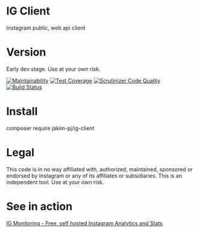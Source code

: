 # IG Client
Instagram public, web api client
# Version
Early dev stage. Use at your own risk.

[![Maintainability](https://api.codeclimate.com/v1/badges/faf3d015a11bb1e572d5/maintainability)](https://codeclimate.com/github/jakim/ig-client/maintainability)
[![Test Coverage](https://api.codeclimate.com/v1/badges/faf3d015a11bb1e572d5/test_coverage)](https://codeclimate.com/github/jakim/ig-client/test_coverage)
[![Scrutinizer Code Quality](https://scrutinizer-ci.com/g/jakim/ig-client/badges/quality-score.png?b=master)](https://scrutinizer-ci.com/g/jakim/ig-client/?branch=master)
[![Build Status](https://travis-ci.org/jakim/ig-client.svg?branch=master)](https://travis-ci.org/jakim/ig-client)

# Install
composer require jakim-pj/ig-client
# Legal
This code is in no way affiliated with, authorized, maintained, sponsored or endorsed by Instagram or any of its affiliates or subsidiaries. This is an independent tool. Use at your own risk.

# See in action
[IG Monitoring - Free, self hosted Instagram Analytics and Stats](https://github.com/jakim/ig-monitoring)
